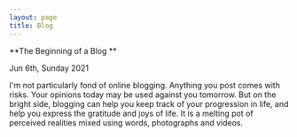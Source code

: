```yaml
---
layout: page
title: Blog
---
```



**The Beginning of a Blog **

Jun 6th, Sunday 2021

I'm not particularly fond of online blogging. Anything you post comes with risks. Your opinions today may be used against you tomorrow. But on the bright side, blogging can help you keep track of your progression in life, and help you express the gratitude and joys of life. It is a melting pot of perceived realities mixed using words, photographs and videos.
